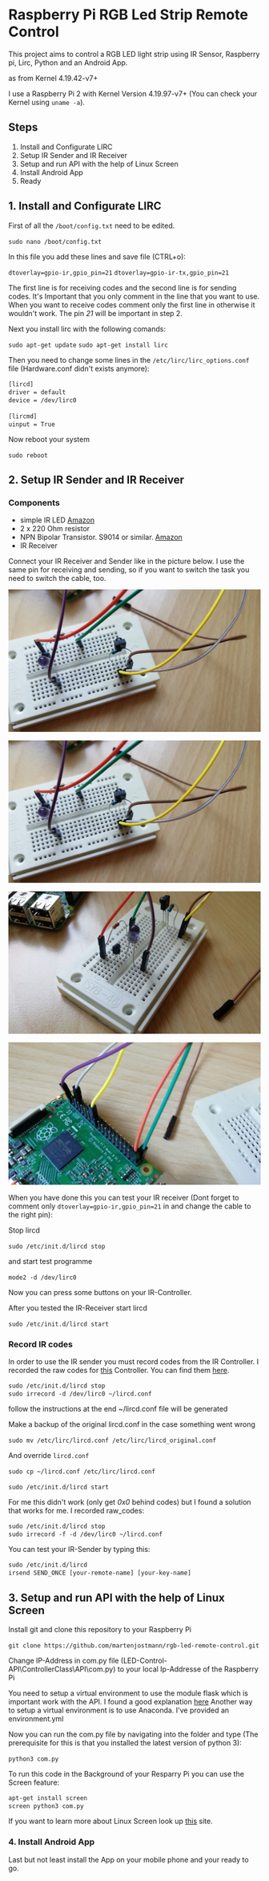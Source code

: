 # Raspberry Pi RGB Led Strip Remote Control #

This project aims to control a RGB LED light strip using IR Sensor, Raspberry pi, Lirc, Python and an Android App.

as from Kernel 4.19.42-v7+

I use a Raspberry Pi 2 with Kernel Version 4.19.97-v7+ (You can check your Kernel using `uname -a`).

## Steps ##

1. Install and Configurate LIRC
2. Setup IR Sender and IR Receiver
3. Setup and run API with the help of Linux Screen
4. Install Android App
5. Ready


## 1. Install and Configurate LIRC ##

First of all the `/boot/config.txt` need to be edited.

`sudo nano /boot/config.txt`

In this file you add these lines and save file (CTRL+o):

`dtoverlay=gpio-ir,gpio_pin=21`
`dtoverlay=gpio-ir-tx,gpio_pin=21`

The first line is for receiving codes and the second line is for sending codes.
It's Important that you only comment in the line that you want to use. When you want to receive codes comment only the first line in otherwise it wouldn't work. 
The pin *21* will be important in step 2.

Next you install lirc with the following comands:

`sudo apt-get update`
`sudo apt-get install lirc`

Then you need to change some lines in the `/etc/lirc/lirc_options.conf` file (Hardware.conf didn't exists anymore):

```
[lircd]
driver = default
device = /dev/lirc0

[lircmd]
uinput = True
```

Now reboot your system

`sudo reboot`

## 2. Setup IR Sender and IR Receiver ##

### Components ###

- simple IR LED [Amazon](https://www.amazon.de/dp/B01DF5BXY8/ref=sr_1_9?dchild=1&keywords=ir+led&qid=1586185948&sr=8-9)
- 2 x 220 Ohm resistor
- NPN Bipolar Transistor. S9014 or similar. [Amazon](https://www.amazon.de/-/en/gp/product/B014I7U62M/ref=ppx_yo_dt_b_asin_image_o01_s00?ie=UTF8&psc=1)
- IR Receiver


Connect your IR Receiver and Sender like in the picture below. I use the same pin for receiving and sending, so if you want to switch the task you need to switch the cable, too.

![Schematics](Pictures/Board_1.jpeg)

![Schematics](Pictures/Board_2.jpeg)

![Schematics](Pictures/Board_3.jpeg)

![Schematics](Pictures/Pins.jpeg)



When you have done this you can test your IR receiver (Dont forget to comment only `dtoverlay=gpio-ir,gpio_pin=21` in and change the cable to the right pin):

Stop lircd

`sudo /etc/init.d/lircd stop`

and start test programme

`mode2 -d /dev/lirc0`

Now you can press some buttons on your IR-Controller.

After you tested the IR-Receiver start lircd

`sudo /etc/init.d/lircd start`


### Record IR codes ###

In order to use the IR sender you must record codes from the IR Controller. I recorded the raw codes for [this](https://www.amazon.de/dp/B003WJ5PVK/ref=sr_1_6?crid=2Y52TWIQ80BWE&dchild=1&keywords=ir+controller&qid=1586187175&sprefix=ir+controller%2Caps%2C161&sr=8-6) Controller. You can find them [here](/lircd.conf).

```
sudo /etc/init.d/lircd stop
sudo irrecord -d /dev/lirc0 ~/lircd.conf
```
follow the instructions
at the end ~/lircd.conf file will be generated

Make a backup of the original lircd.conf in the case something went wrong

`sudo mv /etc/lirc/lircd.conf /etc/lirc/lircd_original.conf`

And override `lircd.conf`

`sudo cp ~/lircd.conf /etc/lirc/lircd.conf`

`sudo /etc/init.d/lircd start`


For me this didn't work (only get *0x0* behind codes) but I found a solution that works for me. I recorded raw_codes:

```
sudo /etc/init.d/lircd stop
sudo irrecord -f -d /dev/lirc0 ~/lircd.conf
```

You can test your IR-Sender by typing this:

```
sudo /etc/init.d/lircd
irsend SEND_ONCE [your-remote-name] [your-key-name] 
```





## 3. Setup and run API with the help of Linux Screen ##

Install git and clone this repository to your Raspberry Pi

`git clone https://github.com/martenjostmann/rgb-led-remote-control.git`

Change IP-Address in com.py file (LED-Control-API\ControllerClass\API\com.py) to your local Ip-Addresse of the Raspberry Pi

You need to setup a virtual environment to use the module flask which is important work with the API. I found a good explanation [here](https://linoxide.com/linux-how-to/install-flask-python-ubuntu/)
Another way to setup a virtual environment is to use Anaconda. I've provided an environment.yml

Now you can run the com.py file by navigating into the folder and type (The prerequisite for this is that you installed the latest version of python 3):

`python3 com.py`

To run this code in the Background of your Resparry Pi you can use the Screen feature:

```
apt-get install screen
screen python3 com.py
```

If you want to learn more about Linux Screen look up [this](https://linuxize.com/post/how-to-use-linux-screen/) site.



### 4. Install Android App ###

Last but not least install the App on your mobile phone and your ready to go.